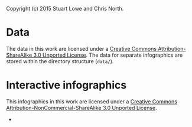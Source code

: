 Copyright (c) 2015 Stuart Lowe and Chris North.

# Data
The data in this work are licensed under a [Creative Commons Attribution-ShareAlike 3.0 Unported License](https://creativecommons.org/licenses/by-sa/3.0/). The data for separate infographics are stored within the directory structure (`data/`).

# Interactive infographics
This infographics in this work are licensed under a [Creative Commons Attribution-NonCommercial-ShareAlike 3.0 Unported License](https://creativecommons.org/licenses/by-nc-sa/3.0/).

*